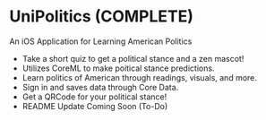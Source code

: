# UniPolitics (COMPLETE)
An iOS Application for Learning American Politics

- Take a short quiz to get a political stance and a zen mascot!
- Utilizes CoreML to make poitical stance predictions.
- Learn politics of American through readings, visuals, and more.
- Sign in and saves data through Core Data.
- Get a QRCode for your political stance!
- README Update Coming Soon (To-Do)
